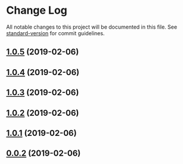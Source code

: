 # Change Log

All notable changes to this project will be documented in this file. See [standard-version](https://github.com/conventional-changelog/standard-version) for commit guidelines.

<a name="1.0.5"></a>
## [1.0.5](https://github.com/dreamerkumar/ng7lib-example/compare/v1.0.4...v1.0.5) (2019-02-06)



<a name="1.0.4"></a>
## [1.0.4](https://github.com/dreamerkumar/ng7lib-example/compare/v1.0.3...v1.0.4) (2019-02-06)



<a name="1.0.3"></a>
## [1.0.3](https://github.com/dreamerkumar/ng7lib-example/compare/v1.0.2...v1.0.3) (2019-02-06)



<a name="1.0.2"></a>
## [1.0.2](https://github.com/dreamerkumar/ng7lib-example/compare/v1.0.1...v1.0.2) (2019-02-06)



<a name="1.0.1"></a>
## [1.0.1](https://github.com/dreamerkumar/ng7lib-example/compare/v0.0.4...v1.0.1) (2019-02-06)



<a name="0.0.2"></a>
## [0.0.2](https://github.com/dreamerkumar/ng7lib-example/compare/v0.0.4...v0.0.2) (2019-02-06)
